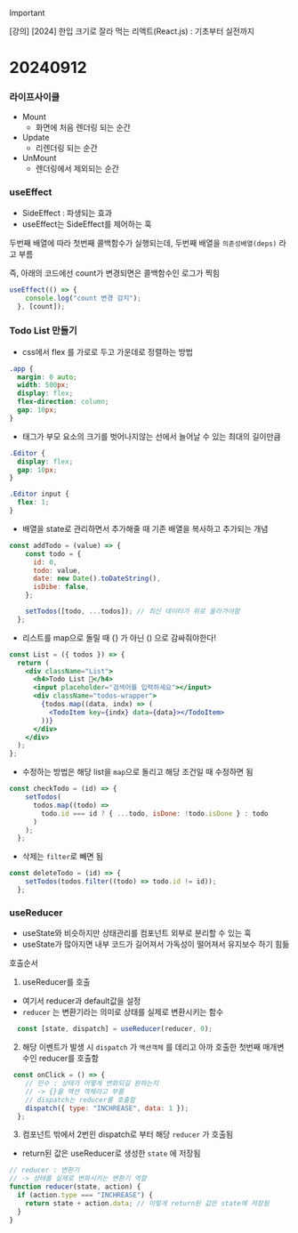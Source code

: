 > [!IMPORTANT]
> [강의] [2024] 한입 크기로 잘라 먹는 리액트(React.js) : 기초부터 실전까지

# 20240912
### 라이프사이클

- Mount
    - 화면에 처음 렌더링 되는 순간
- Update
    - 리렌더링 되는 순간
- UnMount
    - 렌더링에서 제외되는 순간

### useEffect

- SideEffect : 파생되는 효과
- useEffect는 SideEffect를 제어하는 훅

두번째 배열에 따라 첫번째 콜백함수가 실행되는데, 두번째 배열을 `의존성배열(deps)` 라고 부름

즉, 아래의 코드에선 count가 변경되면은 콜백함수인 로그가 찍힘

```jsx
useEffect(() => {
    console.log("count 변경 감지");
  }, [count]);
```

### Todo List 만들기

- css에서 flex 를 가로로 두고 가운데로 정렬하는 방법

```css
.app {
  margin: 0 auto;
  width: 500px;
  display: flex;
  flex-direction: column;
  gap: 10px;
}
```

- 태그가 부모 요소의 크기를 벗어나지않는 선에서 늘어날 수 있는 최대의 길이만큼

```css
.Editor {
  display: flex;
  gap: 10px;
}

.Editor input {
  flex: 1;
}
```

- 배열을 state로 관리하면서 추가해줄 때 기존 배열을 복사하고 추가되는 개념

```jsx
const addTodo = (value) => {
    const todo = {
      id: 0,
      todo: value,
      date: new Date().toDateString(),
      isDibe: false,
    };

    setTodos([todo, ...todos]); // 최신 데이터가 위로 올라가야함
  };
```

- 리스트를 map으로 돌릴 때 {} 가 아닌  () 으로 감싸줘야한다!

```jsx
const List = ({ todos }) => {
  return (
    <div className="List">
      <h4>Todo List 🌱</h4>
      <input placeholder="검색어를 입력하세요"></input>
      <div className="todos-wrapper">
        {todos.map((data, indx) => (
          <TodoItem key={indx} data={data}></TodoItem>
        ))}
      </div>
    </div>
  );
};
```

- 수정하는 방법은 해당 list을 `map`으로 돌리고 해당 조건일 때 수정하면 됨

```jsx
const checkTodo = (id) => {
    setTodos(
      todos.map((todo) =>
        todo.id === id ? { ...todo, isDone: !todo.isDone } : todo
      )
    );
  };
```

- 삭제는 `filter`로 빼면 됨

```jsx
const deleteTodo = (id) => {
    setTodos(todos.filter((todo) => todo.id != id));
  };
```

### useReducer

- useState와 비슷하지만 상태관리를 컴포넌트 외부로 분리할 수 있는 훅
- useState가 많아지면 내부 코드가 길어져서 가독성이 떨어져서 유지보수 하기 힘듦

호출순서

1. useReducer를 호출
- 여기서 reducer과 default값을 설정
- `reducer` 는 변환기라는 의미로 상태를 실제로 변환시키는 함수

```jsx
  const [state, dispatch] = useReducer(reducer, 0);
```

2. 해당 이벤트가 발생 시 `dispatch` 가 `액션객체` 를 데리고 아까 호출한 첫번째 매개변수인 reducer를 호출함

```jsx
 const onClick = () => {
    // 인수 : 상태가 어떻게 변화되길 원하는지
    // -> {}을 액션 객체라고 부름
    // dispatch는 reducer를 호출함
    dispatch({ type: "INCHREASE", data: 1 });
  };
```

3. 컴포넌트 밖에서 2번읜 dispatch로 부터 해당 `reducer` 가 호출됨
- return된 값은 useReducer로 생성한 `state` 에 저장됨

```jsx
// reducer : 변환기
// -> 상태를 실제로 변화시키는 변환기 역할
function reducer(state, action) {
  if (action.type === "INCHREASE") {
    return state + action.data; // 이렇게 return된 값은 state에 저장됨
  }
}
```
